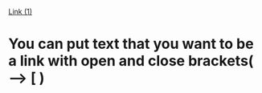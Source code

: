 [Link (1)](https://www.youtube.com/watch?v=_y9hkrN9k3w)
# You can put text that you want to be a link with open and close brackets( --> [ )



